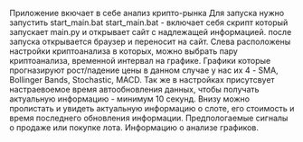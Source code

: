 Приложение вкючает в себе анализ крипто-рынка
Для запуска нужно запустить start_main.bat
start_main.bat - включает себя скрипт который запускает main.py и открывает сайт с надлежащей информацией.
после запуска открывается браузер и переносит на сайт.
Слева расположены настройки криптоанализа в которых, можно выбрать пару криптоанализа, временной интервал на графике. Графики которые прогназируют рост/падение цены в данном случае у нас их 4 - SMA, Bollinger Bands, Stochastic, MACD.
Так же в настройках присутсвует настраевоемое время автообновления данных, чтобы получать актуальную информацию - минимум 10 секунд.
Внизу можно пролистать и увидеть актуальную информацию о слоте, его стоимость и время последнего обновления информации.
Предпологаемые сигналы о продаже или покупке лота.
Информацию о анализе графиков.
